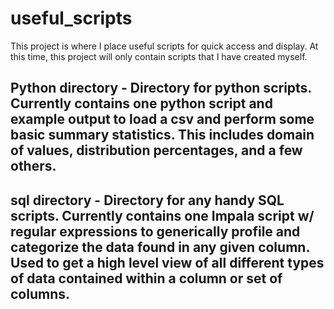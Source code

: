 # useful_scripts
This project is where I place useful scripts for quick access and display.  At this time, this project will only contain scripts that I have created myself.

## Python directory - Directory for python scripts.  Currently contains one python script and example output to load a csv and perform some basic summary statistics.  This includes domain of values, distribution percentages, and a few others.

## sql directory - Directory for any handy SQL scripts.  Currently contains one Impala script w/ regular expressions to generically profile and categorize the data found in any given column.  Used to get a high level view of all different types of data contained within a column or set of columns.

